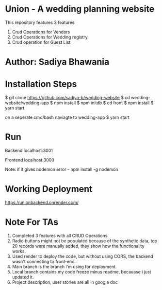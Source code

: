 # Union - A wedding planning website
This repository features 3 features
1. Crud Operations for Vendors 
2. Crud Operations for Wedding registry. 
3. Crud operation for Guest List


# Author: Sadiya Bhawania

# Installation Steps
$ git clone https://github.com/sadiya-b/wedding-website
$ cd wedding-website/wedding-app
$ npm install
$ npm initdb
$ cd front
$ npm install
$ yarn start

on a seperate cmd/bash
naviagte to wedding-app
$ yarn start


# Run
Backend
localhost:3001

Frontend
localhost:3000

Note: if it gives nodemon error - npm install -g nodemon

# Working Deployment

https://unionbackend.onrender.com/

# Note For TAs
1. Completed 3 features with all CRUD Operations.
2. Radio buttons might not be populated because of the synthetic data, top 20 records were manually added, they show how the functionality works.
3. Used render to deploy the code, but without using CORS, the backend wasn't connecting to front-end. 
4. Main branch is the branch i'm using for deployment. 
5. Local branch contains my code freeze minus readme, becauase i just updated it. 
6. Project description, user stories are all in google doc
